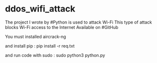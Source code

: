 # ddos_wifi_attack
The project I wrote by #Python is used to attack Wi-Fi This type of attack blocks Wi-Fi access to the Internet Available on #GitHub 

You must installed aircrack-ng

and install pip : 
pip install -r req.txt

and run code with sudo :
sudo python3 python.py 

